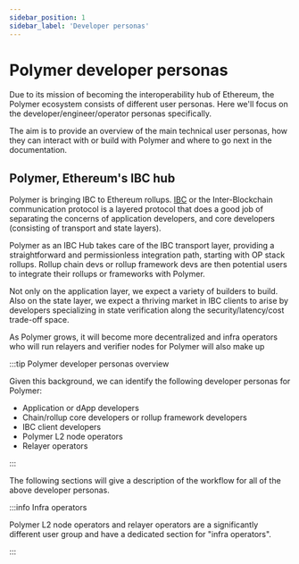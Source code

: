 ```yaml
---
sidebar_position: 1
sidebar_label: 'Developer personas'
---
```


# Polymer developer personas

Due to its mission of becoming the interoperability hub of Ethereum, the Polymer ecosystem consists of different user personas. Here we'll focus on the developer/engineer/operator personas specifically.

The aim is to provide an overview of the main technical user personas, how they can interact with or build with Polymer and where to go next in the documentation.

## Polymer, Ethereum's IBC hub

Polymer is bringing IBC to Ethereum rollups. [IBC](../../learn/concepts/ibc/ibc.md) or the Inter-Blockchain communication protocol is a layered protocol that does a good job of separating the concerns of application developers, and core developers (consisting of transport and state layers).

Polymer as an IBC Hub takes care of the IBC transport layer, providing a straightforward and permissionless integration path, starting with OP stack rollups. Rollup chain devs or rollup framework devs are then potential users to integrate their rollups or frameworks with Polymer.

Not only on the application layer, we expect a variety of builders to build. Also on the state layer, we expect a thriving market in IBC clients to arise by developers specializing in state verification along the security/latency/cost trade-off space.

As Polymer grows, it will become more decentralized and infra operators who will run relayers and verifier nodes for Polymer will also make up 

:::tip Polymer developer personas overview

Given this background, we can identify the following developer personas for Polymer:

- Application or dApp developers
- Chain/rollup core developers or rollup framework developers
- IBC client developers
- Polymer L2 node operators
- Relayer operators

:::

The following sections will give a description of the workflow for all of the above developer personas.

:::info Infra operators

Polymer L2 node operators and relayer operators are a significantly different user group and have a dedicated section for "infra operators".

:::

